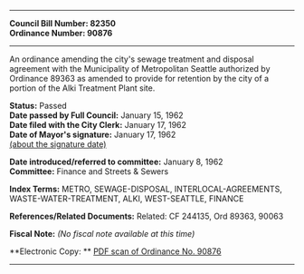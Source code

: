 * * * * *  
  
**Council Bill Number: [](#h0)[](#h2)82350**   
**Ordinance Number: 90876**  
  
* * * * *  
  
An ordinance amending the city's sewage treatment and disposal agreement with the Municipality of Metropolitan Seattle authorized by Ordinance 89363 as amended to provide for retention by the city of a portion of the Alki Treatment Plant site.  
  
**Status:** Passed   
**Date passed by Full Council:** January 15, 1962   
**Date filed with the City Clerk:** January 17, 1962   
**Date of Mayor's signature:** January 17, 1962   
[(about the signature date)](/~public/approvaldate.htm)   
  
  
**Date introduced/referred to committee:** January 8, 1962   
**Committee:** Finance and Streets & Sewers   
  
**Index Terms:** METRO, SEWAGE-DISPOSAL, INTERLOCAL-AGREEMENTS, WASTE-WATER-TREATMENT, ALKI, WEST-SEATTLE, FINANCE  
  
**References/Related Documents:** Related: CF 244135, Ord 89363, 90063  
  
**Fiscal Note:** *(No fiscal note available at this time)*  
  
**Electronic Copy: ** [PDF scan of Ordinance No. 90876](/~archives/Ordinances/Ord_90876.pdf)  
  
* * * * *  
